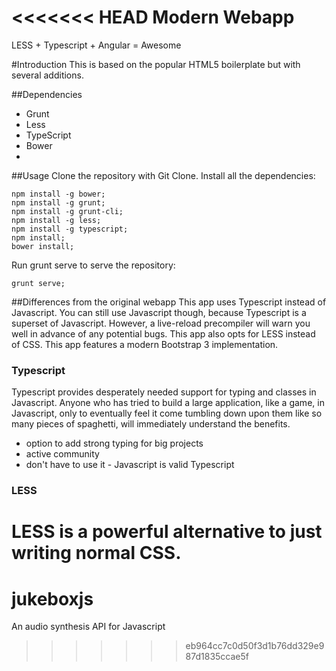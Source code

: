 <<<<<<< HEAD
Modern Webapp
=================
LESS + Typescript + Angular = Awesome

#Introduction
This is based on the popular HTML5 boilerplate but with several additions.

##Dependencies
- Grunt
- Less
- TypeScript
- Bower
- 
##Usage
Clone the repository with Git Clone.
Install all the dependencies:

```
npm install -g bower;
npm install -g grunt; 
npm install -g grunt-cli; 
npm install -g less;
npm install -g typescript;
npm install;
bower install;
```

Run grunt serve to serve the repository:
```
grunt serve;
```

##Differences from the original webapp
This app uses Typescript instead of Javascript. You can still use Javascript though, because Typescript is a superset of Javascript. However, a live-reload precompiler will warn you well in advance of any potential bugs. This app also opts for LESS instead of CSS. This app features a modern Bootstrap 3 implementation.

### Typescript
Typescript provides desperately needed support for typing and classes in Javascript. Anyone who has tried to build a large application, like a game, in Javascript, only to eventually feel it come tumbling down upon them like so many pieces of spaghetti, will immediately understand the benefits. 

- option to add strong typing for big projects
- active community
- don't have to use it - Javascript is valid Typescript

### LESS
LESS is a powerful alternative to just writing normal CSS. 
=======
jukeboxjs
=========

An audio synthesis API for Javascript
>>>>>>> eb964cc7c0d50f3d1b76dd329e987d1835ccae5f
